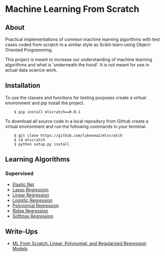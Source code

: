 # Machine Learning From Scratch 

## About

Practical implementations of common machine learning algorithms with test
cases coded from scratch in a similar style as Scikit-learn using 
Object-Oriented Programming.

This project is meant to increase our understanding of machine learning
algorithms and what is  'underneath the hood'. It is not meant for use
in actual data science work.  

## Installation
To use the classes and functions for testing purposes create a virtual
environment and pip install the project.  
```
    $ pip install mlscratch==0.0.1
```
To download all source code in a local repository from Github create a virtual
environment and run the following commands in your terminal.

```
    $ git clone https://github.com/lukenew2/mlscratch
    $ cd mlscratch
    $ python setup.py install
```

## Learning Algorithms
### Supervised
- [Elastic Net](mlscratch/supervised/regression.py)
- [Lasso Regression](mlscratch/supervised/regression.py)
- [Linear Regression](mlscratch/supervised/regression.py)
- [Logistic Regression](mlscratch/supervised/logistic.py)
- [Polynomial Regression](mlscratch/utils/preprocessing.py)
- [Ridge Regression](mlscratch/supervised/regression.py)
- [Softmax Regression](mlscratch/supervised/logistic.py)

## Write-Ups
- [ML From Scratch: Linear, Polynomial, and Regularized Regression Models](https://towardsdatascience.com/ml-from-scratch-linear-polynomial-and-regularized-regression-models-725672336076)


